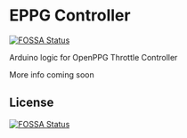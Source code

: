 # EPPG Controller
[![FOSSA Status](https://app.fossa.io/api/projects/git%2Bgithub.com%2Fzjwhitehead%2Feppg-controller.svg?type=shield)](https://app.fossa.io/projects/git%2Bgithub.com%2Fzjwhitehead%2Feppg-controller?ref=badge_shield)

Arduino logic for OpenPPG Throttle Controller

More info coming soon


## License
[![FOSSA Status](https://app.fossa.io/api/projects/git%2Bgithub.com%2Fzjwhitehead%2Feppg-controller.svg?type=large)](https://app.fossa.io/projects/git%2Bgithub.com%2Fzjwhitehead%2Feppg-controller?ref=badge_large)